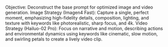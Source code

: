 Objective: Deconstruct the base prompt for optimized image and video generation. Image Strategy (Imagen4 Fast): Capture a single, perfect moment, emphasizing high-fidelity details, composition, lighting, and texture with keywords like photorealistic, sharp focus, and 4k. Video Strategy (Hailuo-02 Pro): Focus on narrative and motion, describing actions and environmental dynamics using keywords like cinematic, slow motion, and swirling petals to create a lively video clip.